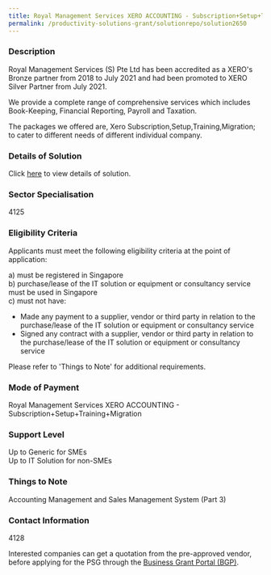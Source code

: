 ```yaml
---
title: Royal Management Services XERO ACCOUNTING - Subscription+Setup+Training+Migration
permalink: /productivity-solutions-grant/solutionrepo/solution2650
---
```


### Description

Royal Management Services (S) Pte Ltd has been accredited as a XERO's Bronze partner from 2018 to July 2021 and had been promoted to XERO Silver Partner from July 2021.

We provide a complete range of comprehensive services which includes Book-Keeping, Financial Reporting, Payroll and Taxation.

The packages we offered are, Xero Subscription,Setup,Training,Migration; to cater to different needs of different individual company.

### Details of Solution

Click <a href='ROYAL MANAGEMENT SERVICES (S) PTE LTD' target='_blank' rel='noopener'>here</a> to view details of solution.

### Sector Specialisation

 4125 

### Eligibility Criteria

Applicants must meet the following eligibility criteria at the point of application:

a) must be registered in Singapore <br>
b) purchase/lease of the IT solution or equipment or consultancy service must be used in Singapore <br>
c) must not have:
- Made any payment to a supplier, vendor or third party in relation to the purchase/lease of the IT solution or equipment or consultancy service
- Signed any contract with a supplier, vendor or third party in relation to the purchase/lease of the IT solution or equipment or consultancy service

Please refer to 'Things to Note' for additional requirements.

### Mode of Payment
Royal Management Services XERO ACCOUNTING - Subscription+Setup+Training+Migration

### Support Level
Up to Generic for SMEs <br>
Up to IT Solution for non-SMEs

### Things to Note
Accounting Management and Sales Management System (Part 3)

### Contact Information
4128

Interested companies can get a quotation from the pre-approved vendor, before applying for the PSG through the <a target='_blank' rel='noopener' href='https://www.businessgrants.gov.sg/'>Business Grant Portal (BGP)</a>.
